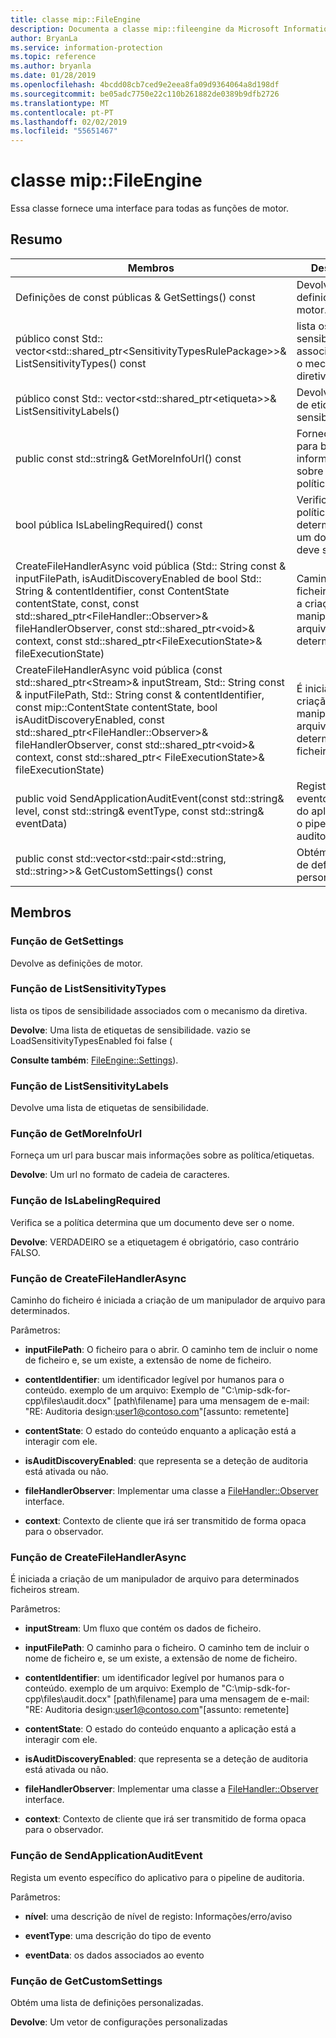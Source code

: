 ```yaml
---
title: classe mip::FileEngine
description: Documenta a classe mip::fileengine da Microsoft Information Protection (MIP) SDK.
author: BryanLa
ms.service: information-protection
ms.topic: reference
ms.author: bryanla
ms.date: 01/28/2019
ms.openlocfilehash: 4bcdd08cb7ced9e2eea8fa09d9364064a8d198df
ms.sourcegitcommit: be05adc7750e22c110b261882de0389b9dfb2726
ms.translationtype: MT
ms.contentlocale: pt-PT
ms.lasthandoff: 02/02/2019
ms.locfileid: "55651467"
---
```

# <a name="class-mipfileengine"></a>classe mip::FileEngine 
Essa classe fornece uma interface para todas as funções de motor.
  
## <a name="summary"></a>Resumo
 Membros                        | Descrições                                
--------------------------------|---------------------------------------------
Definições de const públicas & GetSettings() const  |  Devolve as definições de motor.
público const Std:: vector\<std::shared_ptr\<SensitivityTypesRulePackage\>\>& ListSensitivityTypes() const  |  lista os tipos de sensibilidade associados com o mecanismo da diretiva.
público const Std:: vector\<std::shared_ptr\<etiqueta\>\>& ListSensitivityLabels()  |  Devolve uma lista de etiquetas de sensibilidade.
public const std::string& GetMoreInfoUrl() const  |  Forneça um url para buscar mais informações sobre as política/etiquetas.
bool pública IsLabelingRequired() const  |  Verifica se a política determina que um documento deve ser o nome.
CreateFileHandlerAsync void pública (Std:: String const & inputFilePath, isAuditDiscoveryEnabled de bool Std:: String & contentIdentifier, const ContentState contentState, const, const std::shared_ptr\<FileHandler::Observer\>& fileHandlerObserver, const std::shared_ptr\<void\>& context, const std::shared_ptr\<FileExecutionState\>& fileExecutionState)  |  Caminho do ficheiro é iniciada a criação de um manipulador de arquivo para determinados.
CreateFileHandlerAsync void pública (const std::shared_ptr\<Stream\>& inputStream, Std:: String const & inputFilePath, Std:: String const & contentIdentifier, const mip::ContentState contentState, bool isAuditDiscoveryEnabled, const std::shared_ptr\<FileHandler::Observer\>& fileHandlerObserver, const std::shared_ptr\<void\>& context, const std::shared_ptr\< FileExecutionState\>& fileExecutionState)  |  É iniciada a criação de um manipulador de arquivo para determinados ficheiros stream.
public void SendApplicationAuditEvent(const std::string& level, const std::string& eventType, const std::string& eventData)  |  Regista um evento específico do aplicativo para o pipeline de auditoria.
public const std::vector\<std::pair\<std::string, std::string\>\>& GetCustomSettings() const  |  Obtém uma lista de definições personalizadas.
  
## <a name="members"></a>Membros
  
### <a name="getsettings-function"></a>Função de GetSettings
Devolve as definições de motor.
  
### <a name="listsensitivitytypes-function"></a>Função de ListSensitivityTypes
lista os tipos de sensibilidade associados com o mecanismo da diretiva.

  
**Devolve**: Uma lista de etiquetas de sensibilidade. vazio se LoadSensitivityTypesEnabled foi false (
  
**Consulte também**: [FileEngine::Settings](class_mip_fileengine_settings.md)).
  
### <a name="listsensitivitylabels-function"></a>Função de ListSensitivityLabels
Devolve uma lista de etiquetas de sensibilidade.
  
### <a name="getmoreinfourl-function"></a>Função de GetMoreInfoUrl
Forneça um url para buscar mais informações sobre as política/etiquetas.

  
**Devolve**: Um url no formato de cadeia de caracteres.
  
### <a name="islabelingrequired-function"></a>Função de IsLabelingRequired
Verifica se a política determina que um documento deve ser o nome.

  
**Devolve**: VERDADEIRO se a etiquetagem é obrigatório, caso contrário FALSO.
  
### <a name="createfilehandlerasync-function"></a>Função de CreateFileHandlerAsync
Caminho do ficheiro é iniciada a criação de um manipulador de arquivo para determinados.

Parâmetros:  
* **inputFilePath**: O ficheiro para o abrir. O caminho tem de incluir o nome de ficheiro e, se um existe, a extensão de nome de ficheiro. 


* **contentIdentifier**: um identificador legível por humanos para o conteúdo. exemplo de um arquivo: Exemplo de "C:\mip-sdk-for-cpp\files\audit.docx" [path\filename] para uma mensagem de e-mail: "RE: Auditoria design:user1@contoso.com"[assunto: remetente] 


* **contentState**: O estado do conteúdo enquanto a aplicação está a interagir com ele. 


* **isAuditDiscoveryEnabled**: que representa se a deteção de auditoria está ativada ou não. 


* **fileHandlerObserver**: Implementar uma classe a [FileHandler::Observer](class_mip_filehandler_observer.md) interface. 


* **context**: Contexto de cliente que irá ser transmitido de forma opaca para o observador.


  
### <a name="createfilehandlerasync-function"></a>Função de CreateFileHandlerAsync
É iniciada a criação de um manipulador de arquivo para determinados ficheiros stream.

Parâmetros:  
* **inputStream**: Um fluxo que contém os dados de ficheiro. 


* **inputFilePath**: O caminho para o ficheiro. O caminho tem de incluir o nome de ficheiro e, se um existe, a extensão de nome de ficheiro. 


* **contentIdentifier**: um identificador legível por humanos para o conteúdo. exemplo de um arquivo: Exemplo de "C:\mip-sdk-for-cpp\files\audit.docx" [path\filename] para uma mensagem de e-mail: "RE: Auditoria design:user1@contoso.com"[assunto: remetente] 


* **contentState**: O estado do conteúdo enquanto a aplicação está a interagir com ele. 


* **isAuditDiscoveryEnabled**: que representa se a deteção de auditoria está ativada ou não. 


* **fileHandlerObserver**: Implementar uma classe a [FileHandler::Observer](class_mip_filehandler_observer.md) interface. 


* **context**: Contexto de cliente que irá ser transmitido de forma opaca para o observador.


  
### <a name="sendapplicationauditevent-function"></a>Função de SendApplicationAuditEvent
Regista um evento específico do aplicativo para o pipeline de auditoria.

Parâmetros:  
* **nível**: uma descrição de nível de registo: Informações/erro/aviso 


* **eventType**: uma descrição do tipo de evento 


* **eventData**: os dados associados ao evento


  
### <a name="getcustomsettings-function"></a>Função de GetCustomSettings
Obtém uma lista de definições personalizadas.

  
**Devolve**: Um vetor de configurações personalizadas
